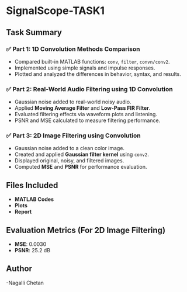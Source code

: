 # SignalScope-TASK1

## Task Summary

### ✅ Part 1: 1D Convolution Methods Comparison
- Compared built-in MATLAB functions: `conv`, `filter`, `convn/conv2`.
- Implemented using simple signals and impulse responses.
- Plotted and analyzed the differences in behavior, syntax, and results.

### ✅ Part 2: Real-World Audio Filtering using 1D Convolution
- Gaussian noise added to real-world noisy audio.
- Applied **Moving Average Filter** and **Low-Pass FIR Filter**.
- Evaluated filtering effects via waveform plots and listening.
- PSNR and MSE calculated to measure filtering performance.

### ✅ Part 3: 2D Image Filtering using Convolution
- Gaussian noise added to a clean color image.
- Created and applied **Gaussian filter kernel** using `conv2`.
- Displayed original, noisy, and filtered images.
- Computed **MSE** and **PSNR** for performance evaluation.

## Files Included
- **MATLAB Codes**
- **Plots**
- **Report**


## Evaluation Metrics (For 2D Image Filtering)
- **MSE**: 0.0030
- **PSNR**: 25.2 dB

## Author
-Nagalli Chetan
